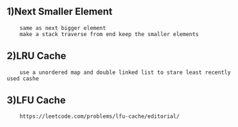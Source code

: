 ## 1)Next Smaller Element
        same as next bigger element 
        make a stack traverse from end keep the smaller elements

## 2)LRU Cache
        use a unordered map and double linked list to stare least recently used cashe

## 3)LFU Cache
        https://leetcode.com/problems/lfu-cache/editorial/